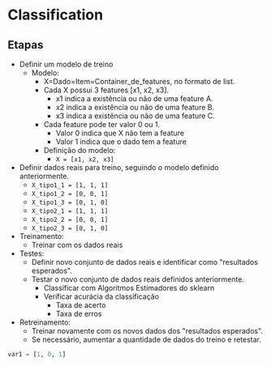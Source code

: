 # Classification

## Etapas
- Definir um modelo de treino
    - Modelo: 
        - X=Dado=Item=Container_de_features, no formato de list.
        - Cada X possui 3 features [x1, x2,  x3].
            - x1 indica a existência ou não de uma feature A.
            - x2 indica a existência ou não de uma feature B.
            - x3 indica a existência ou não de uma feature C.
        - Cada feature pode ter valor 0 ou 1. 
            - Valor 0 indica que X não tem a feature
            - Valor 1 indica que o dado tem a feature
        - Definição do modelo:
            - `X = [x1, x2, x3]`
- Definir dados reais para treino, seguindo o modelo definido anteriormente.
    - `X_tipo1_1 = [1, 1, 1]`
    - `X_tipo1_2 = [0, 0, 1]`
    - `X_tipo1_3 = [0, 1, 0]`
    - `X_tipo2_1 = [1, 1, 1]`
    - `X_tipo2_2 = [0, 0, 1]`
    - `X_tipo2_3 = [0, 1, 0]`
- Treinamento:
    - Treinar com os dados reais
- Testes:
    - Definir novo conjunto de dados reais e identificar como "resultados esperados".
    - Testar o novo conjunto de dados reais definidos anteriormente.
        - Classificar com Algoritmos Estimadores do sklearn
        - Verificar acurácia da classificação
            - Taxa de acerto
            - Taxa de erros
- Retreinamento:
    - Treinar novamente com os novos dados dos "resultados esperados".
    - Se necessário, aumentar a quantidade de dados do treino e retestar.

```python
var1 = [1, 0, 1]

```